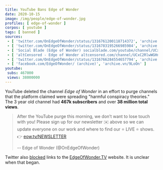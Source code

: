 ```yaml
---
title: YouTube Bans Edge of Wonder
date: 2020-10-15
image: /img/people/edge-of-wonder.jpg
profiles: [ edge-of-wonder ]
corpos: [ youtube ]
tags: [ banned ]
sources:
 - [ 'twitter.com/OnEdgeOfWonder/status/1316761200118714372', 'archive.is/cqpvn' ]
 - [ 'twitter.com/OnEdgeOfWonder/status/1316783195266985984', 'archive.is/OSo7p' ]
 - [ 'Social Blade (Edge of Wonder) socialblade.com/youtube/channel/UCxC2RlwWGHnwXanvHNBmw2w', 'archive.is/UTa3p' ]
 - [ 'altCensored - Edge of Wonder altcensored.com/channel/UCxC2RlwWGHnwXanvHNBmw2w', 'archive.is/eHKgA' ]
 - [ 'twitter.com/OnEdgeOfWonder/status/1316766284554657794', 'archive.is/m9KGF' ]
 - [ 'facebook.com/EdgeOfWonder/ (archive)', 'archive.vn/9LoOn' ]
youtube:
 subs: 467000
 views: 38000000
---
```


YouTube deleted the channel _Edge of Wonder_ in an effort to purge channels
that the platform claimed were spreading "harmful conspiracy theories." The 3
year old channel had **467k subscribers** and over **38 million total views**.
> After the YouTube purge this morning, we don’t want to lose touch with you!
> Please sign up for our newsletter :envelope: above so we can update everyone
> on our work and where to find our :star: LIVE :star: shows. :point_right:
> [eow.tv/NEWSLETTER](http://eow.tv/NEWSLETTER)
>
> -- Edge of Wonder (@OnEdgeOfWonder) [](https://archive.is/OSo7p)

Twitter also [blocked](https://archive.is/DHQ38) links to the
[EdgeOfWonder.TV](https://edgeofwonder.tv) website. It is unclear when that
began.
